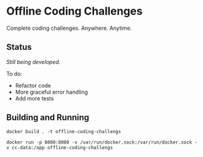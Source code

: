 # Offline Coding Challenges

Complete coding challenges. Anywhere. Anytime.

## Status

*Still being developed.*

To do:
* Refactor code
* More graceful error handling
* Add more tests

## Building and Running

`docker build . -t offline-coding-challengs`

`docker run -p 8080:8080 -v /var/run/docker.sock:/var/run/docker.sock -v cc-data:/app offline-coding-challengs`